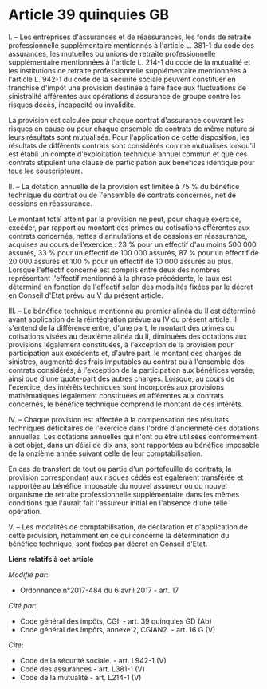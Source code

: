 # Article 39 quinquies GB

I. – Les entreprises d'assurances et de réassurances, les fonds de retraite professionnelle supplémentaire mentionnés à
l'article L. 381-1 du code des assurances, les mutuelles ou unions de retraite professionnelle supplémentaire mentionnées à
l'article L. 214-1 du code de la mutualité et les institutions de retraite professionnelle supplémentaire mentionnées à
l'article L. 942-1 du code de la sécurité sociale peuvent constituer en franchise d'impôt une provision destinée à faire face
aux fluctuations de sinistralité afférentes aux opérations d'assurance de groupe contre les risques décès, incapacité ou
invalidité. 

La provision est calculée pour chaque contrat d'assurance couvrant les risques en cause ou pour chaque ensemble de contrats
de même nature si leurs résultats sont mutualisés. Pour l'application de cette disposition, les résultats de différents
contrats sont considérés comme mutualisés lorsqu'il est établi un compte d'exploitation technique annuel commun et que ces
contrats stipulent une clause de participation aux bénéfices identique pour tous les souscripteurs. 

II. – La dotation annuelle de la provision est limitée à 75 % du bénéfice technique du contrat ou de l'ensemble de contrats
concernés, net de cessions en réassurance. 

Le montant total atteint par la provision ne peut, pour chaque exercice, excéder, par rapport au montant des primes ou
cotisations afférentes aux contrats concernés, nettes d'annulations et de cessions en réassurance, acquises au cours de
l'exercice : 23 % pour un effectif d'au moins 500 000 assurés, 33 % pour un effectif de 100 000 assurés, 87 % pour un
effectif de 20 000 assurés et 100 % pour un effectif de 10 000 assurés au plus. Lorsque l'effectif concerné est compris entre
deux des nombres représentant l'effectif mentionné à la phrase précédente, le taux est déterminé en fonction de l'effectif
selon des modalités fixées par le décret en Conseil d'Etat prévu au V du présent article. 

III. – Le bénéfice technique mentionné au premier alinéa du II est déterminé avant application de la réintégration prévue au
IV du présent article. Il s'entend de la différence entre, d'une part, le montant des primes ou cotisations visées au
deuxième alinéa du II, diminuées des dotations aux provisions légalement constituées, à l'exception de la provision pour
participation aux excédents et, d'autre part, le montant des charges de sinistres, augmenté des frais imputables au contrat
ou à l'ensemble des contrats considérés, à l'exception de la participation aux bénéfices versée, ainsi que d'une quote-part
des autres charges. Lorsque, au cours de l'exercice, des intérêts techniques sont incorporés aux provisions mathématiques
légalement constituées et afférentes aux contrats concernés, le bénéfice technique comprend le montant de ces intérêts. 

IV. – Chaque provision est affectée à la compensation des résultats techniques déficitaires de l'exercice dans l'ordre
d'ancienneté des dotations annuelles. Les dotations annuelles qui n'ont pu être utilisées conformément à cet objet, dans un
délai de dix ans, sont rapportées au bénéfice imposable de la onzième année suivant celle de leur comptabilisation. 

En cas de transfert de tout ou partie d'un portefeuille de contrats, la provision correspondant aux risques cédés est
également transférée et rapportée au bénéfice imposable du nouvel assureur ou du nouvel organisme de retraite professionnelle
supplémentaire dans les mêmes conditions que l'aurait fait l'assureur initial en l'absence d'une telle opération. 

V. – Les modalités de comptabilisation, de déclaration et d'application de cette provision, notamment en ce qui concerne la
détermination du bénéfice technique, sont fixées par décret en Conseil d'Etat.

**Liens relatifs à cet article**

_Modifié par_:

  - Ordonnance n°2017-484 du 6 avril 2017 - art. 17

_Cité par_:

  - Code général des impôts, CGI. - art. 39 quinquies GD (Ab)
  - Code général des impôts, annexe 2, CGIAN2. - art. 16 G (V)

_Cite_:

  - Code de la sécurité sociale. - art. L942-1 (V)
  - Code des assurances - art. L381-1 (V)
  - Code de la mutualité - art. L214-1 (V)
